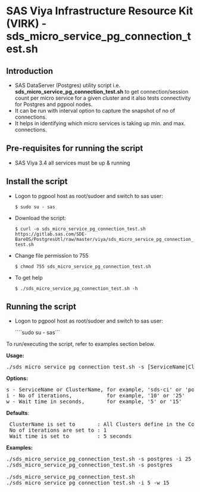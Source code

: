 # SAS Viya Infrastructure Resource Kit (VIRK) - sds_micro_service_pg_connection_test.sh

## Introduction
* SAS DataServer (Postgres) utility script i.e. **sds_micro_service_pg_connection_test.sh** to get connection/session count per micro service for a given cluster and it also tests connectivity for Postgres and pgpool nodes.
* It can be run with interval option to capture the snapshot of no of connections.
* It helps in identifying which micro services is taking up min. and max. connections.

## Pre-requisites for running the script
- SAS Viya 3.4 all services must be up & running

## Install the script

* Logon to pgpool host as root/sudoer and switch to sas user:
    
    ```$ sudo su - sas```
 
* Download the script:

    ```$ curl -o sds_micro_service_pg_connection_test.sh https://gitlab.sas.com/SDE-BareOS/PostgresUtl/raw/master/viya/sds_micro_service_pg_connection_test.sh```
   
* Change file permission to 755

    ```$ chmod 755 sds_micro_service_pg_connection_test.sh```
   
* To get help

    ```$ ./sds_micro_service_pg_connection_test.sh -h```

## Running the script

* Logon to pgpool host as root/sudoer and switch to sas user:

    ````sudo su - sas```
 
 To run/executing the script, refer to examples section below.

**Usage:**
<pre>
./sds_micro_service_pg_connection_test.sh -s [ServiceName|ClusterName] -i [No of iterations] -w [Wait time]
</pre>

**Options:** 
<pre>
s - ServiceName or ClusterName, for example, 'sds-ci' or 'postgres' - Optional parameter
i - No of iterations,           for example, '10' or '25'           - Optional parameter
w - Wait time in seconds,       for example, '5' or '15'            - Optional parameter
</pre>

 **Defaults**:
<pre>
 ClusterName is set to       : All Clusters define in the Consul
 No of iterations are set to : 1
 Wait time is set to         : 5 seconds
</pre>

 **Examples:** 
<pre>
./sds_micro_service_pg_connection_test.sh -s postgres -i 25 -w 10   :-> One cluster  and 25 iterations, wait 10 seconds
./sds_micro_service_pg_connection_test.sh -s postgres               :-> One cluster  and  1 iteration , wait  5 seconds

./sds_micro_service_pg_connection_test.sh                           :-> All clusters and  1 iteration , wait  5 seconds
./sds_micro_service_pg_connection_test.sh -i 5 -w 15                :-> All clusters and  5 iterations, wait 15 seconds
</pre>
